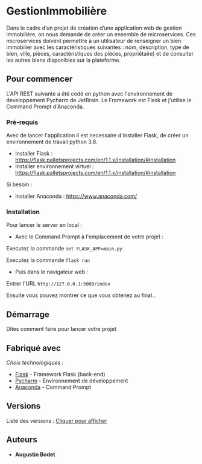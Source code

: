 # GestionImmobilière

Dans le cadre d’un projet de création d’une application web de gestion immobilière, on nous demande de créer un ensemble de microservices. Ces microservices doivent permettre à un utilisateur de renseigner un bien immobilier avec les caractéristiques suivantes : nom, description, type de bien, ville, pièces, caractéristiques des pièces, propriétaire) et de consulter les autres biens disponibles sur la plateforme. 

## Pour commencer

L'API REST suivante a été codé en python avec l'environnement de developpement Pycharm de JetBrain. Le Framework est Flask et j'utilise le Command Prompt d'Anaconda.

### Pré-requis

Avec de lancer l'application il est necessaire d'installer Flask, de créer un environnement de travail python 3.8.

- Installer Flask : https://flask.palletsprojects.com/en/1.1.x/installation/#installation
- Installer environnement virtuel : https://flask.palletsprojects.com/en/1.1.x/installation/#installation

Si besoin :
- Installer Anaconda : https://www.anaconda.com/

### Installation

Pour lancer le server en local :

* Avec le Command Prompt à l'emplacement de votre projet :

Executez la commande ``set FLASK_APP=main.py``

Executez la commande ``flask run``

* Puis dans le navigateur web :

Entrer l'URL ``http://127.0.0.1:5000/index``

Ensuite vous pouvez montrer ce que vous obtenez au final...

## Démarrage

Dites comment faire pour lancer votre projet

## Fabriqué avec

_Choix technologiques :_
* [Flask](https://flask.palletsprojects.com/en/1.1.x/) - Framework Flask (back-end)
* [Pycharm](https://www.jetbrains.com/fr-fr/pycharm/) - Environnement de développement
* [Anaconda](https://www.anaconda.com/) - Command Prompt


## Versions

Liste des versions : [Cliquer pour afficher](https://github.com/Oiures/GestionImmobiliere/tags)

## Auteurs

* **Augustin Bodet** 




